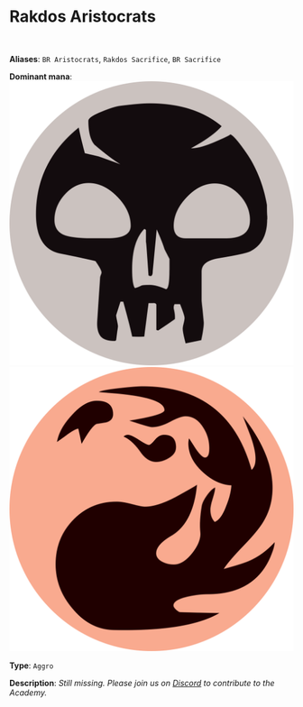 <!-- This page is automatically generated by Myr: do not update it manually. Changes directly applied here will be lost. -->
# Rakdos Aristocrats
<br/>

**Aliases**: `BR Aristocrats`, `Rakdos Sacrifice`, `BR Sacrifice`


**Dominant mana**: <img src="../resources/images/mana/B.png" class="dominant-mana-icon"/> <img src="../resources/images/mana/R.png" class="dominant-mana-icon"/>

**Type**: `Aggro`

**Description**: _Still missing. Please join us on [Discord](https://discord.gg/fYQbpjjkQ3) to contribute to the Academy._











